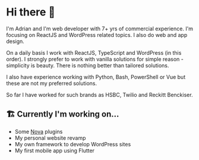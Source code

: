 # Hi there 👋

I'm Adrian and I'm web developer with 7+ yrs of commercial experience. I'm focusing on ReactJS and WordPress related topics. I also do web and app design.

On a daily basis I work with ReactJS, TypeScript and WordPress (in this order). I strongly prefer to work with vanilla solutions for simple reason - simplicity is beauty. There is nothing better than tailored solutions.

I also have experience working with Python, Bash, PowerShell or Vue but these are not my preferred solutions.

So far I have worked for such brands as HSBC, Twilio and Reckitt Benckiser.

## 🏗 Currently I'm working on...

* Some [Nova](https://nova.app) plugins
* My personal website revamp
* My own framework to develop WordPress sites
* My first mobile app using Flutter

